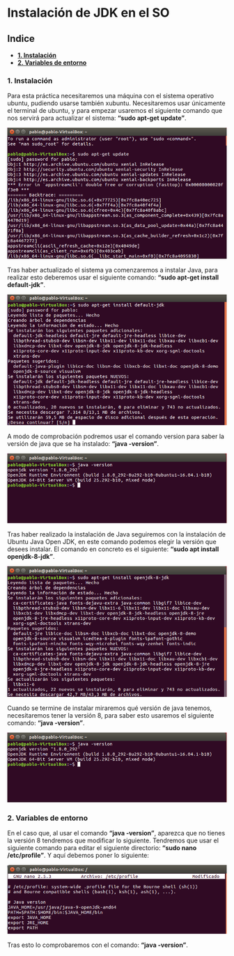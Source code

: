 # Instalación de JDK en el SO
## Indice
- **[1. Instalación](#1.-instalación)**
- **[2. Variables de entorno](#2.-variables-de-entorno)**
### 1. Instalación
Para esta práctica necesitaremos una máquina con el sistema operativo ubuntu, pudiendo usarse también xubuntu. Necesitaremos usar únicamente el terminal de ubuntu, y para empezar usaremos el siguiente comando que nos servirá para actualizar el sistema: **“sudo apt-get update”**. 


<img src="img/1.png">

Tras haber actualizado el sistema ya comenzaremos a instalar Java, para realizar esto deberemos usar el siguiente comando: **“sudo apt-get install default-jdk”**.

<img src="img/8.png">

A modo de comprobación podremos usar el comando version para saber la versión de java que se ha instalado: **“java -version”**.

<img src="img/6.png">

Tras haber realizado la instalación de Java seguiremos con la instalación de Ubuntu Java Open JDK, en este comando podemos elegir la versión que desees instalar. El comando en concreto es el siguiente: **“sudo apt install openjdk-8-jdk”**.

<img src="img/5.png">

Cuando se termine de instalar miraremos qué versión de java tenemos, necesitaremos tener la versión 8, para saber esto usaremos el siguiente comando: **“java -version”**.

<img src="img/6.png">

### 2. Variables de entorno

En el caso que, al usar el comando **“java -version”**, aparezca que no tienes la versión 8 tendremos que modificar lo siguiente. Tendremos que usar el siguiente comando para editar el siguiente directorio: **“sudo nano /etc/profile”**. Y aquí debemos poner lo siguiente:


<img src="img/7.png">

Tras esto lo comprobaremos con el comando: **“java -version”**.
